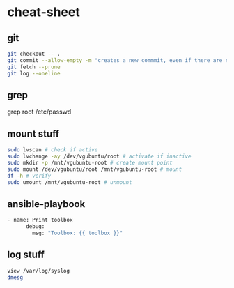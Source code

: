 # cheat-sheet

## git
```bash
git checkout -- .
git commit --allow-empty -m "creates a new commmit, even if there are no changes in the repository"
git fetch --prune
git log --oneline
```

## grep
grep root /etc/passwd

## mount stuff
```bash
sudo lvscan # check if active
sudo lvchange -ay /dev/vgubuntu/root # activate if inactive
sudo mkdir -p /mnt/vgubuntu-root # create mount point
sudo mount /dev/vgubuntu/root /mnt/vgubuntu-root # mount
df -h # verify
sudo umount /mnt/vgubuntu-root # unmount
```

## ansible-playbook
```bash
- name: Print toolbox
      debug:
        msg: "Toolbox: {{ toolbox }}"
```

## log stuff
```bash
view /var/log/syslog
dmesg
```
